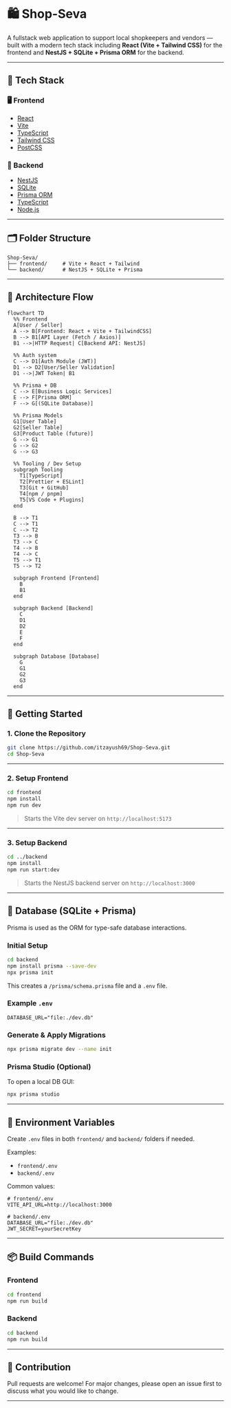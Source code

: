 # 🛍️ Shop-Seva

A fullstack web application to support local shopkeepers and vendors — built with a modern tech stack including **React (Vite + Tailwind CSS)** for the frontend and **NestJS + SQLite + Prisma ORM** for the backend.

---

## 🧱 Tech Stack

### 🖥️ Frontend
- [React](https://react.dev/)
- [Vite](https://vitejs.dev/)
- [TypeScript](https://www.typescriptlang.org/)
- [Tailwind CSS](https://tailwindcss.com/)
- [PostCSS](https://postcss.org/)

### 🔧 Backend
- [NestJS](https://nestjs.com/)
- [SQLite](https://www.sqlite.org/)
- [Prisma ORM](https://www.prisma.io/)
- [TypeScript](https://www.typescriptlang.org/)
- [Node.js](https://nodejs.org/)

---

## 🗂️ Folder Structure

```
Shop-Seva/
├── frontend/     # Vite + React + Tailwind
└── backend/      # NestJS + SQLite + Prisma
```

---

## 🧩 Architecture Flow

```mermaid
flowchart TD
  %% Frontend
  A[User / Seller]
  A --> B[Frontend: React + Vite + TailwindCSS]
  B --> B1[API Layer (Fetch / Axios)]
  B1 -->|HTTP Request| C[Backend API: NestJS]

  %% Auth system
  C --> D1[Auth Module (JWT)]
  D1 --> D2[User/Seller Validation]
  D1 -->|JWT Token| B1

  %% Prisma + DB
  C --> E[Business Logic Services]
  E --> F[Prisma ORM]
  F --> G[(SQLite Database)]

  %% Prisma Models
  G1[User Table]
  G2[Seller Table]
  G3[Product Table (future)]
  G --> G1
  G --> G2
  G --> G3

  %% Tooling / Dev Setup
  subgraph Tooling
    T1[TypeScript]
    T2[Prettier + ESLint]
    T3[Git + GitHub]
    T4[npm / pnpm]
    T5[VS Code + Plugins]
  end

  B --> T1
  C --> T1
  C --> T2
  T3 --> B
  T3 --> C
  T4 --> B
  T4 --> C
  T5 --> T1
  T5 --> T2

  subgraph Frontend [Frontend]
    B
    B1
  end

  subgraph Backend [Backend]
    C
    D1
    D2
    E
    F
  end

  subgraph Database [Database]
    G
    G1
    G2
    G3
  end
```
---

## 🚀 Getting Started

### 1. Clone the Repository

```bash
git clone https://github.com/itzayush69/Shop-Seva.git
cd Shop-Seva
```

---

### 2. Setup Frontend

```bash
cd frontend
npm install
npm run dev
```

> Starts the Vite dev server on `http://localhost:5173`

---

### 3. Setup Backend

```bash
cd ../backend
npm install
npm run start:dev
```

> Starts the NestJS backend server on `http://localhost:3000`

---

## 🧩 Database (SQLite + Prisma)

Prisma is used as the ORM for type-safe database interactions.

### Initial Setup

```bash
cd backend
npm install prisma --save-dev
npx prisma init
```

This creates a `/prisma/schema.prisma` file and a `.env` file.

### Example `.env`

```env
DATABASE_URL="file:./dev.db"
```

### Generate & Apply Migrations

```bash
npx prisma migrate dev --name init
```

### Prisma Studio (Optional)

To open a local DB GUI:

```bash
npx prisma studio
```

---

## 📄 Environment Variables

Create `.env` files in both `frontend/` and `backend/` folders if needed.

Examples:

- `frontend/.env`
- `backend/.env`

Common values:

```env
# frontend/.env
VITE_API_URL=http://localhost:3000

# backend/.env
DATABASE_URL="file:./dev.db"
JWT_SECRET=yourSecretKey
```

---

## 📦 Build Commands

### Frontend

```bash
cd frontend
npm run build
```

### Backend

```bash
cd backend
npm run build
```

---

## 🤝 Contribution

Pull requests are welcome! For major changes, please open an issue first to discuss what you would like to change.

---